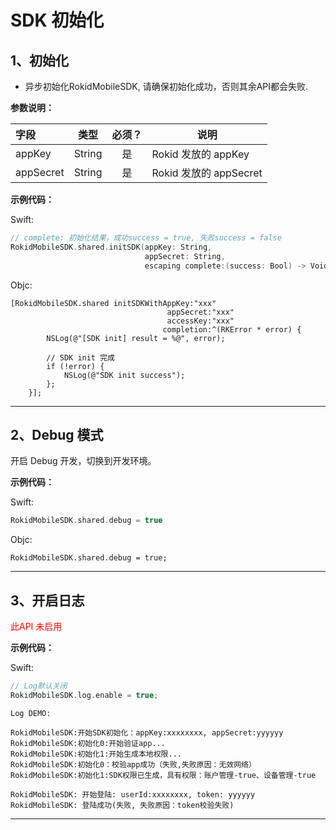# SDK 初始化
## 1、初始化

 * 异步初始化RokidMobileSDK, 请确保初始化成功，否则其余API都会失败.

 **参数说明：**

| 字段         | 类型    | 必须？| 说明 |
| :---------  | --------- | :---: | --- |
| appKey | String | 是 | Rokid 发放的 appKey |
| appSecret | String | 是 | Rokid 发放的 appSecret

**示例代码：**

Swift:

```swift
// complete: 初始化结果，成功success = true, 失败success = false
RokidMobileSDK.shared.initSDK(appKey: String,
                              appSecret: String,
                              escaping complete:(success: Bool) -> Void)
```

Objc:

```objc
[RokidMobileSDK.shared initSDKWithAppKey:"xxx"
                                   appSecret:"xxx"
                                   accessKey:"xxx"
                                  completion:^(RKError * error) {
        NSLog(@"[SDK init] result = %@", error);
        
        // SDK init 完成
        if (!error) {
            NSLog(@"SDK init success");
        };
    }];
```

---

## 2、Debug 模式
开启 Debug 开发，切换到开发环境。

**示例代码：**

Swift:

```swift
RokidMobileSDK.shared.debug = true
```

Objc:

```objc
RokidMobileSDK.shared.debug = true;
```

---

## 3、开启日志

<font color="red">此API 未启用</font>

**示例代码：**

Swift:

```swift
// Log默认关闭
RokidMobileSDK.log.enable = true;
```

```
Log DEMO:

RokidMobileSDK:开始SDK初始化：appKey:xxxxxxxx, appSecret:yyyyyy
RokidMobileSDK:初始化0:开始验证app...
RokidMobileSDK:初始化1:开始生成本地权限...
RokidMobileSDK:初始化0：校验app成功（失败,失败原因：无效网络）
RokidMobileSDK:初始化1:SDK权限已生成，具有权限：账户管理-true、设备管理-true

RokidMobileSDK: 开始登陆: userId:xxxxxxxx, token: yyyyyy
RokidMobileSDK: 登陆成功(失败, 失败原因：token校验失败)

```

---

